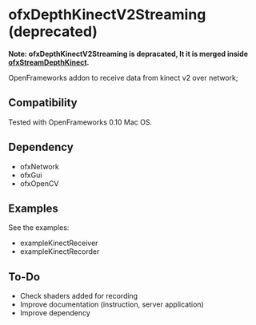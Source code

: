 # ofxDepthKinectV2Streaming (deprecated)

**Note: ofxDepthKinectV2Streaming is depracated, It it is merged inside [ofxStreamDepthKinect](https://github.com/fusefactory/ofxDepthStreamKinect).**


OpenFrameworks addon to receive data from kinect v2 over network;

## Compatibility

Tested with OpenFrameworks 0.10 Mac OS.

## Dependency

- ofxNetwork
- ofxGui
- ofxOpenCV

## Examples

See the examples:

- exampleKinectReceiver
- exampleKinectRecorder

## To-Do

- Check shaders added for recording
- Improve documentation (instruction, server application)
- Improve dependency